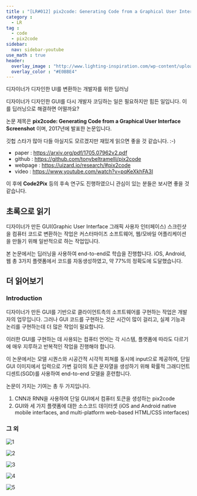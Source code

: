 ```yaml
---
title : "[LR#012] pix2code: Generating Code from a Graphical User Interface Screenshot"
category :
  - LR
tag :
  - code
  - pix2code
sidebar:
  nav: sidebar-youtube
use_math : true
header:
  overlay_image : "http://www.lighting-inspiration.com/wp-content/uploads/2015/08/Lighting-Inspiration.com_Rohinni-Lightpaper1.jpg"
  overlay_color : "#E0BBE4"
---
```

디자이너가 디자인한 UI를 변환하는 개발자를 위한 딥러닝

디자이너가 디자인한 GUI를 다시 개발자 코딩하는 일은 필요하지만 힘든 일입니다. 이를 딥러닝으로 해결하면 어떨까요?

논문 제목은 **pix2code: Generating Code from a Graphical User Interface Screenshot** 이며, 2017년에 발표한 논문입니다.

깃헙 스타가 많아 다들 아실지도 모르겠지만 재밌게 읽으면 좋을 것 같습니다. :-)

- paper : https://arxiv.org/pdf/1705.07962v2.pdf
- github : https://github.com/tonybeltramelli/pix2code
- webpage : https://uizard.io/research/#pix2code
- video : https://www.youtube.com/watch?v=pqKeXkhFA3I

이 후에 **Code2Pix** 등의 후속 연구도 진행하였으니 관심이 있는 분들은 보시면 좋을 것 같습니다.

## 초록으로 읽기

디자이너가 만든 GUI(Graphic User Interface 그래픽 사용자 인터페이스) 스크린샷을 컴퓨터 코드로 변환하는 작업은 커스터마이즈 소프트웨어, 웹/모바일 어플리케이션을 만들기 위해 일반적으로 하는 작업입니다.

본 논문에서는 딥러닝을 사용하여 end-to-end로 학습을 진행합니다. iOS, Android, 웹 총 3가지 플랫폼에서 코드를 자동생성하였고, 약 77%의 정확도에 도달했습니다.

## 더 읽어보기

### Introduction

디자이너가 만든 GUI를 기반으로 클라이언트측의 소프트웨어를 구현하는 작업은 개발자의 업무입니다. 그러나 GUI 코드를 구현하는 것은 시간이 많이 걸리고, 실제 기능과 논리를 구현하는데 더 많은 작업이 필요합니다.

이러한 GUI를 구현하는 데 사용되는 컴퓨터 언어는 각 시스템, 플랫폼에 따라도 다르기에 매우 지루하고 반복적인 작업을 진행해야 합니다.

이 논문에서는 모델 시퀀스와 시공간적 시각적 피쳐를 동시에 input으로 제공하여, 단일 GUI 이미지에서 입력으로 가변 길이의 토큰 문자열을 생성하기 위해 확률적 그래디언트 디센트(SGD)를 사용하여 end-to-end 모델을 훈련합니다.

논문이 가지는 기여는 총 두 가지입니다.

1. CNN과 RNN을 사용하여 단일 GUI에서 컴퓨터 토큰을 생성하는 pix2code
2. GUI와 세 가지 플랫폼에 대한 소스코드 데이터셋 (iOS and
Android native mobile interfaces, and multi-platform web-based HTML/CSS interfaces)

### 그 외

![1](https://i.imgur.com/qpFXv3o.png)

![2](https://i.imgur.com/0d1bzcG.png)

![3](https://i.imgur.com/DCplF0f.png)

![4](https://i.imgur.com/Kjhd1Vy.png)

![5](https://i.imgur.com/ToWRUSc.png)
